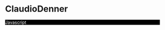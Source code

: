 <style>
    .skills{
        background-color:black;
        color:white;
    }
</style>
# ClaudioDenner

<p class="skills">Javascript</p>